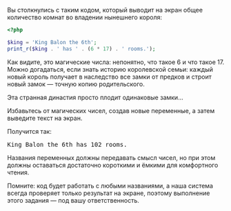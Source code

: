 
Вы столкнулись с таким кодом, который выводит на экран общее количество комнат во владении нынешнего короля:

```php
<?php

$king = 'King Balon the 6th';
print_r($king . ' has ' . (6 * 17) . ' rooms.');
```

Как видите, это магические числа: непонятно, что такое 6 и что такое 17. Можно догадаться, если знать историю королевской семьи: каждый новый король получает в наследство все замки от предков и строит новый замок — точную копию родительского.

Эта странная династия просто плодит одинаковые замки…

Избавьтесь от магических чисел, создав новые переменные, а затем выведите текст на экран.

Получится так:

<pre class='hexlet-basics-output'>
King Balon the 6th has 102 rooms.
</pre>

Названия переменных должны передавать смысл чисел, но при этом должны оставаться достаточно короткими и ёмкими для комфортного чтения.

Помните: код будет работать с любыми названиями, а наша система всегда проверяет только результат на экране, поэтому выполнение этого задания — под вашу ответственность.
